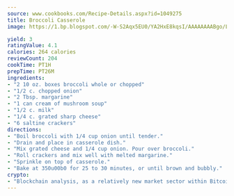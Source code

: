 ```yaml
---
source: www.cookbooks.com/Recipe-Details.aspx?id=1049275
title: Broccoli Casserole
image: https://1.bp.blogspot.com/-W-S2Aqx5EU0/YA2HxE8kqsI/AAAAAAAABgo/LNxJ2X_rvYgPNsplYMgQNjuwxaZ0e3pQQCLcBGAsYHQ/s320/17.png

yield: 3
ratingValue: 4.1
calories: 264 calories
reviewCount: 204
cookTime: PT1H
prepTime: PT26M
ingredients:
- "2 10 oz. boxes broccoli whole or chopped"
- "1/2 c. chopped onion"
- "2 Tbsp. margarine"
- "1 can cream of mushroom soup"
- "1/2 c. milk"
- "1/4 c. grated sharp cheese"
- "6 saltine crackers"
directions:
- "Boil broccoli with 1/4 cup onion until tender."
- "Drain and place in casserole dish."
- "Mix grated cheese and 1/4 cup onion. Pour over broccoli."
- "Roll crackers and mix well with melted margarine."
- "Sprinkle on top of casserole."
- "Bake at 350u00b0 for 25 to 30 minutes, or until brown and bubbly."
crypto:
- "Blockchain analysis, as a relatively new market sector within Bitcoin, demonstrates the weakness of pseudonymity."
---
```

